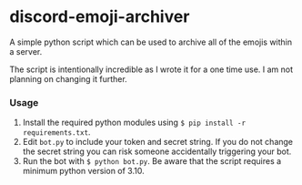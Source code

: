 # discord-emoji-archiver
A simple python script which can be used to archive all of the emojis within a server. 

The script is intentionally incredible as I wrote it for a one time use. I am not planning on changing it further. 


### Usage

1. Install the required python modules using `$ pip install -r requirements.txt`.
2. Edit `bot.py` to include your token and secret string. If you do not change the secret string you can risk someone accidentally triggering your bot.
3. Run the bot with `$ python bot.py`. Be aware that the script requires a minimum python version of 3.10.
